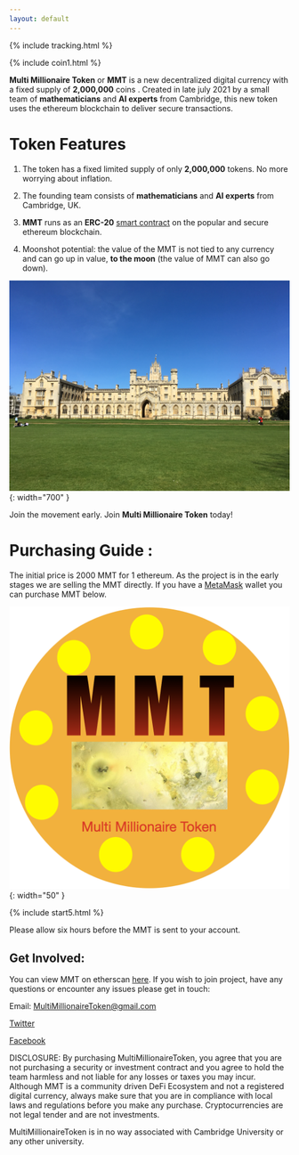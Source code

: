 ```yaml
---
layout: default
---
```


{% include tracking.html %}


{% include coin1.html %}


**Multi Millionaire Token** or **MMT** is a new decentralized digital currency with a fixed supply of **2,000,000** coins . Created in late july 2021 by a small team of **mathematicians** and **AI experts** from Cambridge, this new token uses the ethereum blockchain  to deliver secure transactions.

# Token Features

1) The token has a fixed limited supply of only **2,000,000** tokens. No more worrying about inflation.

2) The founding team consists of **mathematicians** and **AI experts** from Cambridge, UK. 

3) **MMT** runs as an **ERC-20** [smart contract](https://etherscan.io/token/0x1f20e5880d8896ece03a690328a16cafe88c6e88) on the popular and secure ethereum blockchain. 

4) Moonshot potential: the value of the MMT is not tied to any currency and can go up in value, **to the moon** (the value of MMT can also go down).


![MMT](/assets/images/cambridge.JPG){: width="700" }



Join the movement early. Join **Multi Millionaire Token** today!

# Purchasing Guide : 

The initial price is 2000 MMT for 1 ethereum. As the project is in the early stages we are selling the MMT directly. If you have a [MetaMask](https://metamask.io) wallet you can purchase MMT below.


![MMT](/assets/images/MMTcoin.png){: width="50" }

{% include start5.html %}


Please allow six hours before the MMT is sent to your account. 

## Get Involved:

You can view MMT on etherscan [here](https://etherscan.io/token/0x1f20e5880d8896ece03a690328a16cafe88c6e88). If you wish to join project, have any questions or encounter any issues please get in touch:

Email: MultiMillionaireToken@gmail.com

[Twitter](https://twitter.com/MultiMillToken)

[Facebook](https://www.facebook.com/MultiMillionairetoken-730192994368790)



DISCLOSURE: By purchasing MultiMillionaireToken, you agree that you are not purchasing a security or investment contract and you agree to hold the team harmless and not liable for any losses or taxes you may incur. Although MMT is a community driven DeFi Ecosystem and not a registered digital currency, always make sure that you are in compliance with local laws and regulations before you make any purchase. Cryptocurrencies are not legal tender and are not investments.


MultiMillionaireToken is in no way associated with Cambridge University or any other university.

